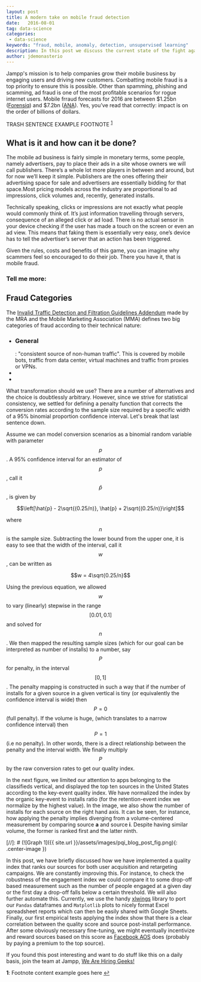 ```yaml
---
layout: post
title: A modern take on mobile fraud detection
date:   2016-08-01
tag: data-science
categories:
 - data-science
keywords: "fraud, mobile, anomaly, detection, unsupervised learning"
description: In this post we discuss the current state of the fight against fraud detection. Current and emerging types of fraud are examined with metrics designed to tackle these forms of invalid traffic.
author: jdemonasterio
---
```

<!--excerpt.start-->
Jampp's mission is to help companies grow their mobile business by engaging users and driving new customers. Combatting mobile fraud is a top priority to ensure this is possible. Other than spamming, phishing and scamming, ad fraud is one of the most profitable scenarios for rogue internet users.  Mobile frraud forecasts for 2016 are between $1.25bn ([Forensiq][Forensiq]) and $7.2bn ([ANA][ANA]). Yes, you’ve read that correctly: impact is on the order of billions of dollars.

<!--excerpt.end-->

TRASH SENTENCE EXAMPLE FOOTNOTE <sup id="a1">[1](#myfootnote1)</sup>

<h2>What is it and how can it be done? </h2>

The mobile ad business is fairly simple in monetary terms, some people, namely advertisers, pay to place their ads in a site whose owners we will call publishers. There’s a whole lot more players in between and around, but for now we’ll keep it simple. Publishers are the ones offering their advertising space for sale and advertisers are essentially bidding for that space.Most pricing models across the industry are proportional to ad impressions, click volumes and, recently, generated installs.

Technically speaking, clicks or impressions are not exactly what people would commonly think of. It’s just information travelling through servers, consequence of an alleged click or ad load. There is no actual sensor in your device checking if the user has made a touch on the screen or even an ad view. This means that faking them is essentially very easy, one’s device has to tell the advertiser’s server that an action has been triggered. 

Given the rules, costs and benefits of this game, you can imagine why scammers feel so encouraged to do their job.  There you have it, that is mobile fraud. 

<h3>Tell me more:</h3>

<h2>Fraud Categories </h2>

The [Invalid Traffic Detection and Filtration Guidelines Addendum][MRA] made by the MRA and the Mobile Marketing Association (MMA) defines two big categories of fraud according to their technical nature:


- <h3>General</h3> :  "consistent source of non-human traffic". This is covered by mobile bots, traffic from data center, virtual machines and traffic from proxies or VPNs.

-

-

What transformation should we use? There are a number of alternatives and the choice is doubtlessly arbitrary. However, since we strive for statistical consistency, we settled for defining a penalty function that corrects the conversion rates according to the sample size required by a specific width of a 95% binomial proportion confidence interval. Let's break that last sentence down.

Assume we can model conversion scenarios as a binomial random variable with parameter $$p$$. A 95% confidence interval for an estimator of $$p$$, call it $$\hat{p}$$, is given by

$$\left[\hat{p} - 2\sqrt{(0.25/n)}, \hat{p} + 2\sqrt{(0.25/n)}\right]$$

where $$n$$ is the sample size.  Subtracting the lower bound from the upper one, it is easy to see that the width of the interval, call it $$w$$, can be written as

$$w = 4\sqrt{0.25/n}$$

Using the previous equation, we allowed $$w$$ to vary (linearly) stepwise in the range $$[0.01, 0.1]$$ and solved for $$n$$. We then mapped the resulting sample sizes (which for our goal can be interpreted as number of installs) to a number, say $$P$$ for penalty, in the interval $$[0, 1]$$.  The penalty mapping is constructed in such a way that if the number of installs for a given source in a given vertical is tiny (or equivalently the confidence interval is wide) then $$P=0$$ (full penalty). If the volume is huge, (which translates to a narrow confidence interval) then $$P=1$$ (i.e no penalty). In other words, there is a direct relationship between the penalty and the interval width. We finally multiply $$P$$ by the raw conversion rates to get our quality index.

In the next figure, we limited our attention to apps belonging to the classifieds vertical, and displayed the top ten sources in the United States according to the key-event quality index. We have normalized the index by the organic key-event to installs ratio (for the retention-event index we normalize by the highest value). In the image, we also show the number of installs for each source on the right hand axis. It can be seen, for instance, how applying the penalty implies diverging from a volume-centered measurement by comparing source **a** and source **i**. Despite having similar volume, the former is ranked first and the latter ninth.

[//]: # (![Graph 1]({{ site.url }}/assets/images/pqi_blog_post_fig.png){: .center-image })

In this post, we have briefly discussed how we have implemented a quality index that ranks our sources for both user acquisition and retargeting campaigns. We are constantly improving this. For instance, to check the robustness of the engagement index we could compare it to some drop-off based measurement such as the number of people engaged at a given day or the first day a drop-off falls below a certain threshold. We will also further automate this. Currently, we use the handy [xlwings](https://github.com/ZoomerAnalytics/xlwings) library to port our `Pandas` dataframes and `Matplotlib` plots to nicely format Excel spreadsheet reports which can then be easily shared with Google Sheets. Finally, our first empirical tests applying the index show that there is a clear correlation between the quality score and source post-install performance. After some obviously necessary fine-tuning, we might eventually incentivize and reward sources based on this score as [Facebook AOS](https://developers.facebook.com/docs/audience-network/AOS) does (probably by paying a premium to the top source).

If you found this post interesting and want to do stuff like this on a daily basis, join the team at Jampp, [We Are Hiring Geeks!](http://jampp.com/jobs.php)


[ANA]: http://www.ana.net/content/show/id/botfraud-2016
[Forensiq]: https://forensiq.com/mobile-app-fraud-study/
[MRA]: http://mediaratingcouncil.org/101515_IVT%20Addendum%20FINAL%20(Version%201.0).pdf 
<b id="myfootnote1">1</b>: Footnote content example goes here [↩](#a1)